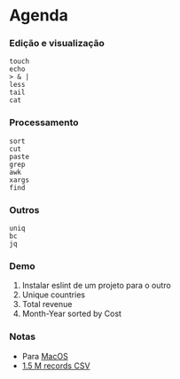 # Agenda

### Edição e visualização

```
touch
echo
> & |
less
tail
cat
```

### Processamento

```
sort
cut
paste
grep
awk
xargs
find
```

### Outros

```
uniq
bc
jq
```

### Demo

1. Instalar eslint de um projeto para o outro
2. Unique countries
3. Total revenue
4. Month-Year sorted by Cost


### Notas

- Para [MacOS](https://formulae.brew.sh/formula/coreutils)
- [1.5 M records CSV](http://eforexcel.com/wp/downloads-18-sample-csv-files-data-sets-for-testing-sales/)